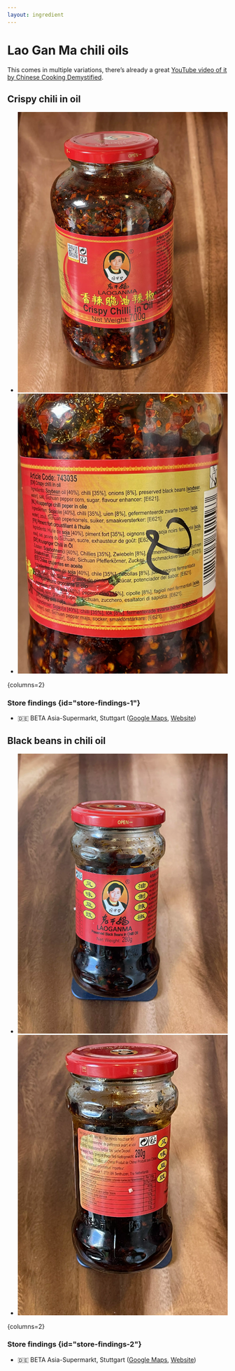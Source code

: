 ```yaml
---
layout: ingredient
---
```


# Lao Gan Ma chili oils

This comes in multiple variations, there’s already a great [YouTube video of it by Chinese Cooking Demystified](https://www.youtube.com/watch?v=MVh7Fu0_Y1o).

## Crispy chili in oil

* ![Front side of the packaging](./photos/laoganma-crispy-chili-in-oil-front.webp)
* ![Back side of the packaging](./photos/laoganma-crispy-chili-in-oil-ingredients.webp)

{columns=2}

### Store findings {id="store-findings-1"}

* 🇩🇪 BETA Asia-Supermarkt, Stuttgart ([Google Maps](https://goo.gl/maps/UwoeLhQNrwrqREye6), [Website](http://www.beta-asia-supermarkt.de/))

## Black beans in chili oil

* ![Front side of the packaging](./photos/laoganma-black-beans-in-chili-oil-front.webp)
* ![Back side of the packaging](./photos/laoganma-black-beans-in-chili-oil-ingredients.webp)

{columns=2}

### Store findings {id="store-findings-2"}

* 🇩🇪 BETA Asia-Supermarkt, Stuttgart ([Google Maps](https://goo.gl/maps/UwoeLhQNrwrqREye6), [Website](http://www.beta-asia-supermarkt.de/))
